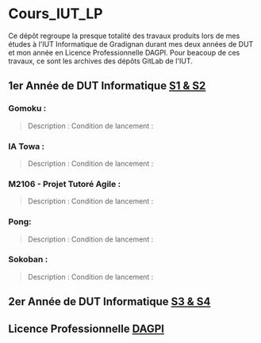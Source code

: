 # Cours_IUT_LP

Ce dépôt regroupe la presque totalité des travaux produits lors de mes études à l'IUT Informatique de Gradignan durant mes deux années de DUT et mon année en Licence Professionnelle DAGPI. Pour beacoup de ces travaux, ce sont les archives des dépôts GitLab de l'IUT.

## 1er Année de DUT Informatique [S1 & S2](https://github.com/trecobre/Cours_IUT_LP/tree/main/IUT_S1-S2 "IUT_S1-S2")
### Gomoku : 
> Description : 
> Condition de lancement : 

### IA Towa : 
> Description : 
> Condition de lancement : 

### M2106 - Projet Tutoré Agile : 
> Description : 
> Condition de lancement : 

### Pong: 
> Description : 
> Condition de lancement : 

### Sokoban : 
> Description : 
> Condition de lancement : 

## 2er Année de DUT Informatique [S3 & S4](https://github.com/trecobre/Cours_IUT_LP/tree/main/IUT_S3-S4 "IUT_S3-S4")

## Licence Professionnelle [DAGPI](https://github.com/trecobre/Cours_IUT_LP/tree/main/LP_DAGPI "LP_DAGPI")
